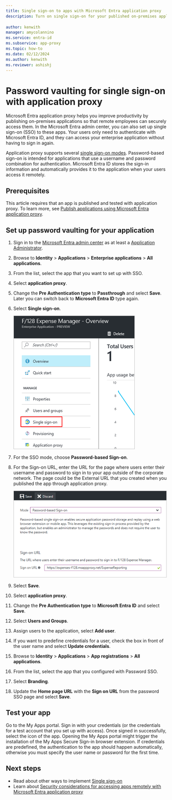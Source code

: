 ```yaml
---
title: Single sign-on to apps with Microsoft Entra application proxy
description: Turn on single sign-on for your published on-premises applications with Microsoft Entra application proxy in the Microsoft Entra admin center.

author: kenwith
manager: amycolannino
ms.service: entra-id
ms.subservice: app-proxy
ms.topic: how-to
ms.date: 02/12/2024
ms.author: kenwith
ms.reviewer: ashishj
---
```


# Password vaulting for single sign-on with application proxy

Microsoft Entra application proxy helps you improve productivity by publishing on-premises applications so that remote employees can securely access them. In the Microsoft Entra admin center, you can also set up single sign-on (SSO) to these apps. Your users only need to authenticate with Microsoft Entra ID, and they can access your enterprise application without having to sign in again.

Application proxy supports several [single sign-on modes](~/identity/enterprise-apps/plan-sso-deployment.md#choosing-a-single-sign-on-method). Password-based sign-on is intended for applications that use a username and password combination for authentication. Microsoft Entra ID stores the sign-in information and automatically provides it to the application when your users access it remotely.

## Prerequisites

This article requires that an app is published and tested with application proxy. To learn more, see [Publish applications using Microsoft Entra application proxy](application-proxy-add-on-premises-application.md).

## Set up password vaulting for your application

1. Sign in to the [Microsoft Entra admin center](https://entra.microsoft.com) as at least a [Application Administrator](~/identity/role-based-access-control/permissions-reference.md#application-administrator).
1. Browse to **Identity** > **Applications** > **Enterprise applications** > **All applications**.
1. From the list, select the app that you want to set up with SSO.  
1. Select **application proxy**. 
1. Change the **Pre Authentication type** to **Passthrough** and select **Save**. Later you can switch back to **Microsoft Entra ID** type again.
1. Select **Single sign-on**.

   ![Select Single sign-on from the app's overview page](./media/application-proxy-configure-single-sign-on-password-vaulting/select-sso.png)

1. For the SSO mode, choose **Password-based Sign-on**.
1. For the Sign-on URL, enter the URL for the page where users enter their username and password to sign in to your app outside of the corporate network. The page could be the External URL that you created when you published the app through application proxy.

   ![Choose password-based Sign-on and enter your URL](./media/application-proxy-configure-single-sign-on-password-vaulting/password-sso.png)

1. Select **Save**.
1. Select **application proxy**. 
1. Change the **Pre Authentication type** to **Microsoft Entra ID** and select **Save**. 
1. Select **Users and Groups**.
1. Assign users to the application, select **Add user**. 
1. If you want to predefine credentials for a user, check the box in front of the user name and select **Update credentials**.
1. Browse to **Identity** > **Applications** > **App registrations** > **All applications**.
1. From the list, select the app that you configured with Password SSO.
1. Select **Branding**. 
1. Update the **Home page URL** with the **Sign on URL** from the password SSO page and select **Save**.  



<!-- Need to repro?
7. The page should tell you that a sign-in form was successfully detected at the provided URL. If it doesn't, select **Configure [your app name] Password Single Sign-on Settings** and choose **Manually detect sign-in fields**. Follow the instructions to point out where the sign-in credentials go. 
-->

## Test your app

Go to the My Apps portal. Sign in with your credentials (or the credentials for a test account that you set up with access). Once signed in successfully, select the icon of the app. Opening the My Apps portal might trigger the installation of the My Apps Secure Sign-in browser extension. If credentials are predefined, the authentication to the app should happen automatically, otherwise you must specify the user name or password for the first time. 

## Next steps

- Read about other ways to implement [Single sign-on](~/identity/enterprise-apps/what-is-single-sign-on.md)
- Learn about [Security considerations for accessing apps remotely with Microsoft Entra application proxy](application-proxy-security.md)
